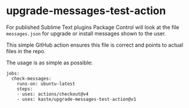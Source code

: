 # upgrade-messages-test-action

For published Sublime Text plugins Package Control will look at the file `messages.json` for upgrade or install messages shown to the user.  

This simple GitHub action ensures this file is correct and points to actual files in the repo.

The usage is as simple as possible: 

```
jobs:
  check-messages:
    runs-on: ubuntu-latest
    steps:
    - uses: actions/checkout@v4
    - uses: kaste/upgrade-messages-test-action@v1

```

